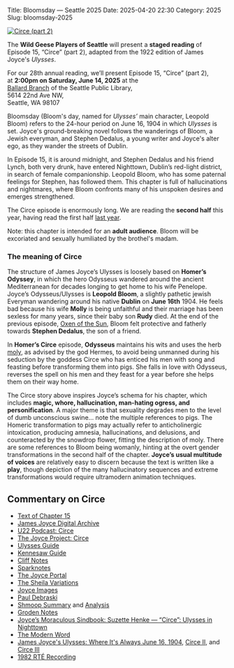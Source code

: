 Title: Bloomsday — Seattle 2025
Date: 2025-04-20 22:30
Category: 2025
Slug: bloomsday-2025

[![Circe (part 2)]({filename}/posters/Circe2025-small.jpg)]({filename}/posters/Circe-Ver.IV_2025.4.29.jpg "Download Circe (part 2) Poster")

The **Wild Geese Players of Seattle** will present a **staged reading** of
Episode 15, “Circe” (part 2),
adapted from the 1922 edition of James Joyce's *Ulysses*.

For our 28th annual reading,
we’ll present Episode 15, “Circe” (part 2),<br/>
at **2:00pm on Saturday, June 14, 2025** at the<br/>
[Ballard Branch](https://www.spl.org/hours-and-locations/ballard-branch)
of the Seattle Public Library,<br/>
5614 22nd Ave NW,<br/>
Seattle, WA 98107

Bloomsday (Bloom's day, named for *Ulysses’* main character, Leopold Bloom)
refers to the 24-hour period on June 16, 1904
in which *Ulysses* is set.
Joyce's ground-breaking novel follows the wanderings of Bloom, a Jewish everyman,
and Stephen Dedalus, a young writer and Joyce's alter ego,
as they wander the streets of Dublin.

In Episode 15, it is around midnight,
and Stephen Dedalus and his friend Lynch, both very drunk,
have entered Nighttown, Dublin’s red-light district,
in search of female companionship.
Leopold Bloom, who has some paternal feelings for Stephen,
has followed them.
This chapter is full of hallucinations and nightmares,
where Bloom confronts many of his unspoken desires
and emerges strengthened.

The Circe episode is enormously long.
We are reading the **second half** this year,
having read the first half [last year]({filename}2024.md).

Note: this chapter is intended for an **adult audience**.
Bloom will be excoriated and sexually humiliated by the brothel's madam.

### The meaning of Circe

The structure of James Joyce’s Ulysses is loosely based on **Homer’s Odyssey**,
in which the hero Odysseus wandered around the ancient Mediterranean for decades
longing to get home to his wife Penelope.
Joyce’s Odysseus/Ulysses is **Leopold Bloom**, a slightly pathetic jewish Everyman
wandering around his native **Dublin** on **June 16th** 1904.
He feels bad because his wife **Molly** is being unfaithful and
their marriage has been sexless for many years,
since their baby son **Rudy** died.
At the end of the previous episode, [Oxen of the Sun]({filename}2008.md),
Bloom felt protective and fatherly towards **Stephen Dedalus**, the son of a friend.

In **Homer’s Circe** episode,
**Odysseus** maintains his wits and uses
the herb [moly](https://en.wikipedia.org/wiki/Moly_(herb)),
as advised by the god Hermes,
to avoid being unmanned
during his seduction by the goddess Circe
who has enticed his men with song and feasting
before transforming them into pigs.
She falls in love with Odysseus, reverses the spell on his men
and they feast for a year before she helps them on their way home.

The Circe story above inspires Joyce’s schema for his chapter,
which includes **magic, whore, hallucination, man-hating ogress, and personification**.
A major theme is that sexuality degrades men to the level of dumb unconscious swine…
note the multiple references to pigs.
The Homeric transformation to pigs may actually refer to anticholinergic intoxication,
producing amnesia, hallucinations, and delusions, and counteracted by the snowdrop flower,
fitting the description of moly.
There are some references to Bloom being womanly,
hinting at the overt gender transformations in the second half of the chapter.
**Joyce’s usual multitude of voices** are relatively easy to discern
because the text is written like a **play**,
though depiction of the many hallucinatory sequences and extreme transformations
would require ultramodern animation techniques.
## Commentary on Circe

- [Text of Chapter 15](http://www.online-literature.com/james_joyce/ulysses/15/)
- [James Joyce Digital Archive](https://jjda.ie/u/ulex/q/lexq.htm)
- [U22 Podcast: Circe](https://u22pod.com/episodes/episode-15-circe)
- [The Joyce Project: Circe](http://m.joyceproject.com/chapters/circe.html)
- [Ulysses Guide](http://www.ulyssesguide.com/15-circe)
- [Kennesaw Guide](http://web.archive.org/web/20120515105005/http://ksumail.kennesaw.edu:80/~mglosup/ulysses/circe.htm)
- [Cliff Notes](http://www.cliffsnotes.com/literature/u/ulysses/summary-and-analysis/chapter-15)
- [Sparknotes](http://www.sparknotes.com/lit/ulysses/section15/)
- [The Joyce Portal](http://web.archive.org/web/20130409060521/http://www.robotwisdom.com/jaj/ulysses/index.html#circe)
- [The Sheila Variations](http://www.sheilaomalley.com/?p=7626)
- [Joyce Images](http://www.joyceimages.com/chapter/15/)
- [Paul Debraski](https://ijustreadaboutthat.com/2010/08/16/james-joyce%e2%80%93week-5-ulysses-1922/)
- [Shmoop Summary](https://www.shmoop.com/study-guides/literature/ulysses-joyce/summary/episode-15-circe) and [Analysis](https://www.shmoop.com/study-guides/literature/ulysses-joyce/summary/circe-analysis)
- [Groden Notes](http://www.michaelgroden.com/notes/open15.html)
- [Joyce’s Moraculous Sindbook: Suzette Henke — “Circe”: Ulysses in Nighttown](https://kb.osu.edu/bitstream/handle/1811/24647/JOYCES_MORACULOUS_SINDBOOK.pdf?sequence=1&isAllowed=y)
- [The Modern Word](http://web.archive.org/web/20150423131232/http://www.themodernword.com/joyce/)
- [James Joyce's Ulysses: Where It's Always June 16, 1904](http://loki.stockton.edu/~kinsellt/projects/ulysses/storyReader$55.html), [Circe II](http://loki.stockton.edu/~kinsellt/projects/ulysses/storyReader$59.html), and [Circe III](http://loki.stockton.edu/~kinsellt/projects/ulysses/storyReader$58.html)
- [1982 RTÉ Recording](https://archive.org/download/Ulysses-Audiobook-Merged/15__Circe.mp3)

